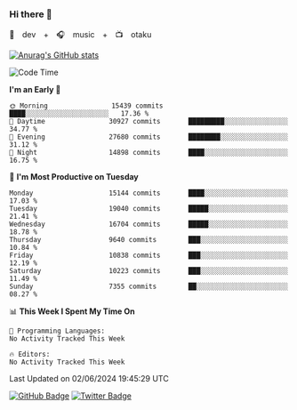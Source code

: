 ### Hi there 👋

🚀　dev　+　🎧　music　+　📺　otaku


[![Anurag's GitHub stats](https://github-readme-stats.vercel.app/api?username=koheitasaka&count_private=true&show_icons=true&theme=monokai)](https://github.com/koheitasaka/github-readme-stats)

<!--START_SECTION:waka-->
![Code Time](http://img.shields.io/badge/Code%20Time-1%2C161%20hrs%2023%20mins-blue)

**I'm an Early 🐤** 

```text
🌞 Morning                15439 commits       ████░░░░░░░░░░░░░░░░░░░░░   17.36 % 
🌆 Daytime                30927 commits       █████████░░░░░░░░░░░░░░░░   34.77 % 
🌃 Evening                27680 commits       ████████░░░░░░░░░░░░░░░░░   31.12 % 
🌙 Night                  14898 commits       ████░░░░░░░░░░░░░░░░░░░░░   16.75 % 
```
📅 **I'm Most Productive on Tuesday** 

```text
Monday                   15144 commits       ████░░░░░░░░░░░░░░░░░░░░░   17.03 % 
Tuesday                  19040 commits       █████░░░░░░░░░░░░░░░░░░░░   21.41 % 
Wednesday                16704 commits       █████░░░░░░░░░░░░░░░░░░░░   18.78 % 
Thursday                 9640 commits        ███░░░░░░░░░░░░░░░░░░░░░░   10.84 % 
Friday                   10838 commits       ███░░░░░░░░░░░░░░░░░░░░░░   12.19 % 
Saturday                 10223 commits       ███░░░░░░░░░░░░░░░░░░░░░░   11.49 % 
Sunday                   7355 commits        ██░░░░░░░░░░░░░░░░░░░░░░░   08.27 % 
```


📊 **This Week I Spent My Time On** 

```text
💬 Programming Languages: 
No Activity Tracked This Week

🔥 Editors: 
No Activity Tracked This Week
```


 Last Updated on 02/06/2024 19:45:29 UTC
<!--END_SECTION:waka-->

[![GitHub Badge](https://img.shields.io/badge/GitHub-100000?style=for-the-badge&logo=github&logoColor=white)](https://github.com/koheitasaka)
[![Twitter Badge](https://img.shields.io/badge/Twitter-1DA1F2?style=for-the-badge&logo=twitter&logoColor=white)](https://twitter.com/sleep_asleep_)

